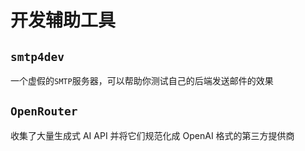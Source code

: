 # 开发辅助工具
## `smtp4dev`

一个虚假的`SMTP`服务器，可以帮助你测试自己的后端发送邮件的效果



## `OpenRouter`

收集了大量生成式 AI API 并将它们规范化成 OpenAI 格式的第三方提供商




